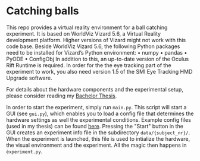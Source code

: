 # Catching balls
This repo provides a virtual reality environment for a ball catching experiment. It is based on WorldViz Vizard 5.6, a Virtual Reality development platform. Higher versions of Vizard might not work with this code base. Beside WorldViz Vizard 5.6, the following Python
packages need to be installed for Vizard’s Python environment:
• numpy
• pandas
• PyODE
• ConfigObj
In addition to this, an up-to-date version of the Oculus Rift Runtime is required. In order for the the eye tracking part of the experiment to work, you also need version 1.5 of the SMI Eye Tracking HMD Upgrade software.

For details about the hardware components and the experimental setup, please consider reading my [Bachelor Thesis](https://github.com/dominikstrb/catchingballs/blob/master/thesis.pdf).

In order to start the experiment, simply run `main.py`. This script will start a GUI (see `gui.py`), which enables you to load a config file that determines the hardware settings as well the experimental conditions. Example config files (used in my thesis) can be found [here](https://github.com/dominikstrb/catchingballs/blob/master/config). Pressing the "Start" button in the GUI creates an experiment info file in the subdirectory `data/{subject_nr}/`. When the experiment is launched, this file is used to intialize the hardware, the visual environment and the experiment. All the magic then happens in `èxperiment.py`.
